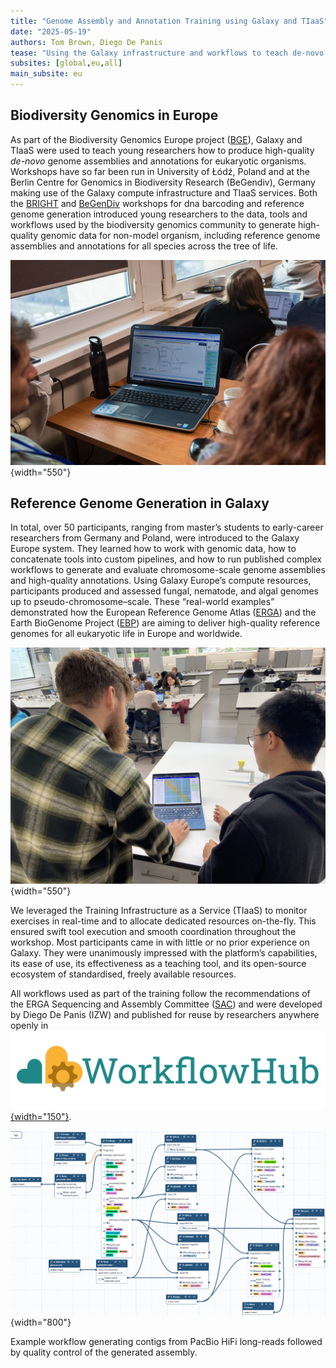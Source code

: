 ```yaml
---
title: "Genome Assembly and Annotation Training using Galaxy and TIaaS"
date: "2025-05-19"
authors: Tom Brown, Diego De Panis
tease: "Using the Galaxy infrastructure and workflows to teach de-novo genome assembly and annotation"
subsites: [global,eu,all]
main_subsite: eu
---
```


## Biodiversity Genomics in Europe

As part of the Biodiversity Genomics Europe project ([BGE](https://biodiversitygenomics.eu/)), Galaxy and TIaaS were used to teach young researchers how to produce high-quality <i>de-novo</i> genome assemblies and annotations for eukaryotic organisms. Workshops have so far been run in University of Łódź, Poland and at the Berlin Centre for Genomics in Biodiversity Research (BeGendiv), Germany making use of the Galaxy compute infrastructure and TIaaS services. Both the [BRIGHT](https://biodiversitygenomics.eu/2025/04/11/bge-joint-network-training-biodiversity-research-integrating-barcoding-genomics-and-high-throughput-technologies-bright/) and [BeGenDiv](https://biodiversitygenomics.eu/2025/01/14/a-recap-of-the-bge-workshop-at-the-berlin-center-for-genomics-in-biodiversity-research/) workshops for dna barcoding and reference genome generation introduced young researchers to the data, tools and workflows used by the biodiversity genomics community to generate high-quality genomic data for non-model organism, including reference genome assemblies and annotations for all species across the tree of life.

![Galaxy in action](Piotr_Gadawski-297.jpg){width="550"}

## Reference Genome Generation in Galaxy

In total, over 50 participants, ranging from master’s students to early-career researchers from Germany and Poland, were introduced to the Galaxy Europe system. They learned how to work with genomic data, how to concatenate tools into custom pipelines, and how to run published complex workflows to generate and evaluate chromosome-scale genome assemblies and high-quality annotations.
Using Galaxy Europe’s compute resources, participants produced and assessed fungal, nematode, and algal genomes up to pseudo-chromosome–scale. These “real-world examples” demonstrated how the European Reference Genome Atlas ([ERGA](https://www.erga-biodiversity.eu/)) and the Earth BioGenome Project ([EBP](https://www.earthbiogenome.org/)) are aiming to deliver high-quality reference genomes for all eukaryotic life in Europe and worldwide.

![Genome curation](./IMG_9568.jpeg){width="550"}

We leveraged the Training Infrastructure as a Service (TIaaS) to monitor exercises in real-time and to allocate dedicated resources on-the-fly. This ensured swift tool execution and smooth coordination throughout the workshop. Most participants came in with little or no prior experience on Galaxy. They were unanimously impressed with the platform’s capabilities, its ease of use, its effectiveness as a teaching tool, and its open-source ecosystem of standardised, freely available resources.

All workflows used as part of the training follow the recommendations of the ERGA Sequencing and Assembly Committee ([SAC](https://www.erga-biodiversity.eu/team-1/sac---sequencing-and-assembly-committee)) and were developed by Diego De Panis (IZW) and published for reuse by researchers anywhere openly in [![Workflowhub logo](workflowhub.png){width="150"}](https://workflowhub.eu/collections/27).

![Genome assembly workflow](./workflow_example.png){width="800"}

Example workflow generating contigs from PacBio HiFi long-reads followed by quality control of the generated assembly.



